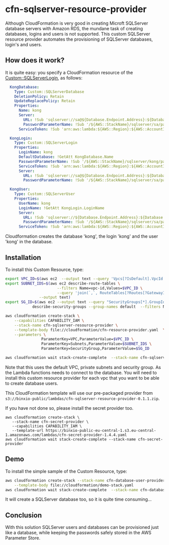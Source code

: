 # cfn-sqlserver-resource-provider

Although CloudFormation is very good in creating Microft SQLServer database servers with Amazon RDS, the mundane task of creating databases, logins and users is not supported. 
This custom SQLServer resource provider automates the provisioning of SQLServer databases, login's and users.


## How does it work?
It is quite easy: you specify a CloudFormation resource of the [Custom::SQLServerLogin](docs/SQLServerUser.md), as follows:

```yaml
  KongDatabase:
    Type: Custom::SQLServerDatabase
    DeletionPolicy: Retain
    UpdateReplacePolicy: Retain
    Properties:
      Name: kong
      Server:
        URL: !Sub 'sqlserver://sa@${Database.Endpoint.Address}:${Database.Endpoint.Port}'
        PasswordParameterName: !Sub '/${AWS::StackName}/sqlserver/sa/password'
      ServiceToken: !Sub 'arn:aws:lambda:${AWS::Region}:${AWS::AccountId}:function:binxio-cfn-sqlserver-resource-provider-${VPC}'

  KongLogin:
    Type: Custom::SQLServerLogin
    Properties:
      LoginName: kong
      DefaultDatabase: !GetAtt KongDatabase.Name
      PasswordParameterName: !Sub '/${AWS::StackName}/sqlserver/kong/password'
      ServiceToken: !Sub 'arn:aws:lambda:${AWS::Region}:${AWS::AccountId}:function:binxio-cfn-sqlserver-resource-provider-${VPC}'
      Server:
        URL: !Sub 'sqlserver://sa@${Database.Endpoint.Address}:${Database.Endpoint.Port}'
        PasswordParameterName: !Sub '/${AWS::StackName}/sqlserver/sa/password'

  KongUser:
    Type: Custom::SQLServerUser
    Properties:
      UserName: kong
      LoginName: !GetAtt KongLogin.LoginName
      Server:
        URL: !Sub 'sqlserver://${Database.Endpoint.Address}:${Database.Endpoint.Port}/${KongDatabase.Name}'
        PasswordParameterName: !Sub '/${AWS::StackName}/sqlserver/sa/password'
      ServiceToken: !Sub 'arn:aws:lambda:${AWS::Region}:${AWS::AccountId}:function:binxio-cfn-sqlserver-resource-provider-${VPC}'

```
Cloudformation creates the database 'kong', the login 'kong' and the user 'kong' in the database.


## Installation
To install this Custom Resource, type:

```sh
export VPC_ID=$(aws ec2  --output text --query 'Vpcs[?IsDefault].VpcId' describe-vpcs)
export SUBNET_IDS=$(aws ec2 describe-route-tables \
                       --filters Name=vpc-id,Values=$VPC_ID \
                       --query 'join(`,`, RouteTables[?Routes[?GatewayId == null]].Associations[].SubnetId)' \
		       --output text)
export SG_ID=$(aws ec2 --output text --query "SecurityGroups[*].GroupId" \
			describe-security-groups --group-names default  --filters Name=vpc-id,Values=$VPC_ID)

aws cloudformation create-stack \
	--capabilities CAPABILITY_IAM \
	--stack-name cfn-sqlserver-resource-provider \
	--template-body file://cloudformation/cfn-resource-provider.yaml  \
	--parameters \
	            ParameterKey=VPC,ParameterValue=$VPC_ID \
	            ParameterKey=Subnets,ParameterValue=$SUBNET_IDS \
                ParameterKey=SecurityGroup,ParameterValue=$SG_ID

aws cloudformation wait stack-create-complete  --stack-name cfn-sqlserver-resource-provider 
```
Note that this uses the default VPC, private subnets and security group. As the Lambda functions needs to connect to the database. You will need to 
install this custom resource provider for each vpc that you want to be able to create database users.

This CloudFormation template will use our pre-packaged provider from `s3://binxio-public/lambdas/cfn-sqlserver-resource-provider-0.1.1.zip`.

If you have not done so, please install the secret provider too.

```
aws cloudformation create-stack \
   --stack-name cfn-secret-provider \
   --capabilities CAPABILITY_IAM \
   --template-url https://binxio-public-eu-central-1.s3.eu-central-1.amazonaws.com/lambdas/cfn-secret-provider-1.4.4.yaml 
aws cloudformation wait stack-create-complete --stack-name cfn-secret-provider
```

## Demo
To install the simple sample of the Custom Resource, type:

```sh
aws cloudformation create-stack --stack-name cfn-database-user-provider-demo \
	--template-body file://cloudformation/demo-stack.yaml
aws cloudformation wait stack-create-complete  --stack-name cfn-database-user-provider-demo
```
It will create a SQLServer database too, so it is quite time consuming...

## Conclusion
With this solution SQLServer users and databases can be provisioned just like a database, while keeping the
passwords safely stored in the AWS Parameter Store.
